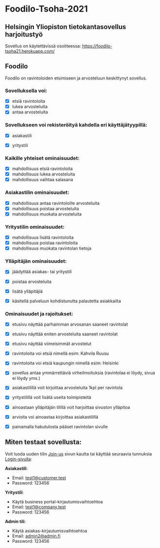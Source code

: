 # Foodilo-Tsoha-2021

## Helsingin Yliopiston tietokantasovellus harjoitustyö


Sovellus on käytettävissä osoitteessa: https://foodilo-tsoha21.herokuapp.com/

## Foodilo

Foodilo on ravintoloiden etsimiseen ja arvosteluun keskittynyt sovellus.

### Sovelluksella voi: 
- [x] etsiä ravintoloita 
- [x] lukea arvosteluita
- [x] antaa arvosteluita

### Sovellukseen voi rekisteröityä kahdella eri käyttäjätyypillä: 
- [x] asiakastili
- [x] yritystili


### Kaikille yhteiset ominaisuudet:

- [x] mahdollisuus etsiä ravintoloita
- [x] mahdollisuus lukea arvosteluita
- [x] mahdollisuus vaihtaa salasana

### Asiakastilin ominaisuudet:

- [x] mahdollisuus antaa ravintoloille arvosteluita
- [x] mahdollisuus poistaa arvosteluita
- [x] mahdollisuus muokata arvosteluita

### Yritystilin ominaisuudet:

- [x] mahdollisuus lisätä ravintoloita
- [x] mahdollisuus poistaa ravintoloita
- [x] mahdollisuus muokata ravintolan tietoja

### Ylläpitäjän ominaisuudet:

- [x] jäädyttää asiakas- tai yritystili
- [x] poistaa arvosteluita
- [x] lisätä ylläpitäjiä
- [x] käsitellä palveluun kohdistunutta palautetta asiakkailta


### Ominaisuudet ja rajoitukset:
- [x] etusivu näyttää parhaimman arvosanan saaneet ravintolat
- [x] etusivu näyttää eniten arvosteluita saaneet ravintolat
- [x] etusivu näyttää viimeisimmät arvostelut
- [x] ravintoloita voi etsiä nimellä esim: Kahvila Ruusu
- [x] ravintoloita voi etsiä kaupungin nimellä esim: Helsinki
- [x] sovellus antaa ymmärrettäviä virheilmoituksia (ravintolaa ei löydy, sivua ei löydy yms.)
- [x] asiakastilillä voit kirjoittaa arvosteluita 1kpl per ravintola
- [x] yritystilillä voit lisätä useita toimipisteitä
- [x] ainoastaan ylläpitäjän tilillä voit harjoittaa sivuston ylläpitoa
- [x] arvioita voi ainoastaa kirjoittaa asiakastilillä
- [x] painamalla hakutulosta pääset ravintolan sivulle


## Miten testaat sovellusta:

Voit luoda uuden tilin [Join-us](https://foodilo-tsoha21.herokuapp.com/join-us) 
sivun kautta tai käyttää seuraavia tunnuksia [Login-sivulla](
https://foodilo-tsoha21.herokuapp.com/login):

**Asiakastili**:

- Email: test1@customer.test
- Password: 123456

**Yritystili**:

- Käytä business portal-kirjautumisvaihtoehtoa
- Email: test1@company.test
- Password: 123456

**Admin tili**:

- Käytä asiakas-kirjautumisvaihtoehtoa
- Email: admin2@admin.fi 
- Password: 123456

